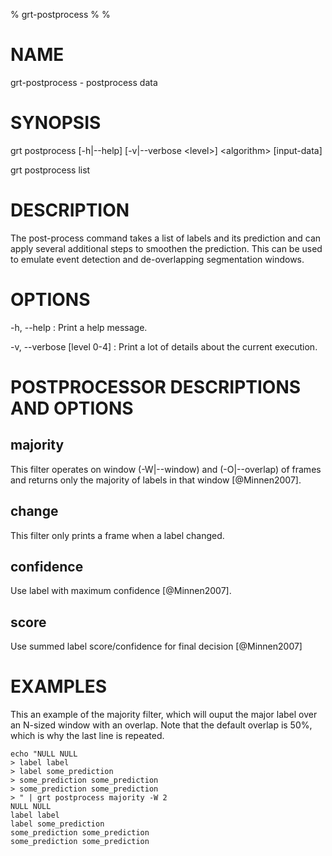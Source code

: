 % grt-postprocess
%
%
 
# NAME

 grt-postprocess - postprocess data

# SYNOPSIS

 grt postprocess [-h|--help] [-v|--verbose \<level\>]
                \<algorithm\> [input-data]

 grt postprocess list

# DESCRIPTION

 The post-process command takes a list of labels and its prediction and can apply several additional steps to smoothen the prediction.
 This can be used to emulate event detection and de-overlapping segmentation windows.

# OPTIONS

-h, --help
:   Print a help message.
 
-v, --verbose [level 0-4]
:   Print a lot of details about the current execution.


# POSTPROCESSOR DESCRIPTIONS AND OPTIONS

## majority

 This filter operates on window (-W|--window) and (-O|--overlap) of frames and returns only the majority of labels in that window [@Minnen2007].

## change

 This filter only prints a frame when a label changed.

## confidence

 Use label with maximum confidence [@Minnen2007].

## score

 Use summed label score/confidence for final decision [@Minnen2007]

# EXAMPLES

 This an example of the majority filter, which will ouput the major label over an N-sized window with an overlap. Note that the default overlap is 50%, which is why the last line is repeated.

    echo "NULL NULL
    > label label
    > label some_prediction
    > some_prediction some_prediction
    > some_prediction some_prediction
    > " | grt postprocess majority -W 2
    NULL NULL
    label label
    label some_prediction
    some_prediction some_prediction
    some_prediction some_prediction

